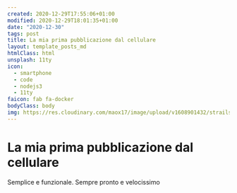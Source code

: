 ```yaml
---
created: 2020-12-29T17:55:06+01:00
modified: 2020-12-29T18:01:35+01:00
date: "2020-12-30"
tags: post
title: La mia prima pubblicazione dal cellulare
layout: template_posts_md
htmlClass: html
unsplash: 11ty
icon:
  - smartphone
  - code
  - nodejs3
  - 11ty
faicon: fab fa-docker
bodyClass: body
img: https://res.cloudinary.com/maox17/image/upload/v1608901432/strails/logo468_t_puc73x.png
---
```


# La mia prima pubblicazione dal cellulare

Semplice e funzionale.
Sempre pronto e velocissimo
